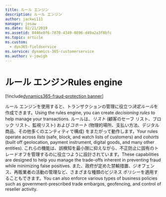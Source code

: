 ```yaml
---
title: ルール エンジン
description: ルール エンジン
author: jackwi111
manager: josaw
ms.date: 02/21/2019
ms.assetid: 8446e8f6-7870-4349-8896-d49a2a3f8bfc
ms.topic: article
ms.custom:
  - dyn365-fieldservice
ms.service: dynamics-365-customerservice
ms.author: v-jowigh
---
```

#  <a name="rules-engine"></a><span data-ttu-id="4cd65-103">ルール エンジン</span><span class="sxs-lookup"><span data-stu-id="4cd65-103">Rules engine</span></span>
[!include[dynamics365-fraud-protection banner](../../../includes/dynamics365-fraud-protection.md)]






<span data-ttu-id="4cd65-104">ルール エンジンを使用すると、トランザクションの管理に役立つ*決定ルール*を作成できます。</span><span class="sxs-lookup"><span data-stu-id="4cd65-104">Using the rules engine, you can create *decisioning rules* to help manage your transactions.</span></span> <span data-ttu-id="4cd65-105">ルールは、*リスト* (顧客のセーフ リスト、ブロック リスト、監視リスト) および*コホート* (物理的場所、支払い方法、デジタル商品、その他多くのエンティティで構成) をまたがって動作します。</span><span class="sxs-lookup"><span data-stu-id="4cd65-105">Your rules operate across *lists* (safe, block, and watch lists of customers) and *cohorts* (built off geolocation, payment instrument, digital goods, and many other entities).</span></span>
<span data-ttu-id="4cd65-106">これらの機能は、誤検知を最小限に抑えながら、不正防止に固有のトレードオフを管理するのに役立つように設計されています。</span><span class="sxs-lookup"><span data-stu-id="4cd65-106">These capabilities are designed to help you manage the trade-offs inherent in preventing fraud while minimizing false positives.</span></span> <span data-ttu-id="4cd65-107">また、政府が定めた禁輸措置、ジオフェンス、再販業者の活動の管理など、さまざまな種類のビジネス ポリシーを適用することもできます。</span><span class="sxs-lookup"><span data-stu-id="4cd65-107">You can also enforce various types of business policies such as government-prescribed trade embargos, geofencing, and control of reseller activity.</span></span>
